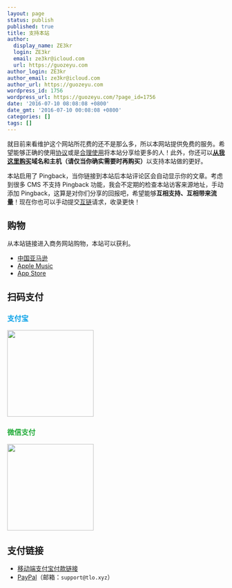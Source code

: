 ```yaml
---
layout: page
status: publish
published: true
title: 支持本站
author:
  display_name: ZE3kr
  login: ZE3kr
  email: ze3kr@icloud.com
  url: https://guozeyu.com
author_login: ZE3kr
author_email: ze3kr@icloud.com
author_url: https://guozeyu.com
wordpress_id: 1756
wordpress_url: https://guozeyu.com/?page_id=1756
date: '2016-07-10 08:08:08 +0800'
date_gmt: '2016-07-10 00:08:08 +0800'
categories: []
tags: []
---
```

<p>就目前来看维护这个网站所花费的还不是那么多，所以本网站提供免费的服务。希望能够正确的使用<a href="https://guozeyu.com/license/">协议</a>或是<a href="https://zh.wikisource.org/wiki/中华人民共和国著作权法#.E7.AC.AC.E5.9B.9B.E8.8A.82.E3.80.80.E6.9D.83.E5.88.A9.E7.9A.84.E9.99.90.E5.88.B6" target="_blank">合理使用</a>将本站分享给更多的人！此外，你还可以<strong><a href="https://domain.tloxygen.com/">从我这里购买</a>域名和主机（请仅当你确实需要时再购买）</strong>以支持本站做的更好。</p>
<p>本站启用了 Pingback，当你链接到本站后本站评论区会自动显示你的文章。考虑到很多 CMS 不支持 Pingback 功能，我会不定期的检查本站访客来源地址，手动添加 Pingback，这算是对你们分享的回报吧，希望能够<strong>互相支持、互相带来流量</strong>！现在你也可以手动提交<a href="https://guozeyu.com/links/">互链</a>请求，收录更快！</p>
<h2>购物</h2>
<p>从本站链接进入商务网站购物，本站可以获利。</p>
<ul>
<li><a href="https://www.amazon.cn/?tag=ze3kr-23">中国亚马逊</a></li>
<li><a href="https://geo.itunes.apple.com/deeplink?app=music&amp;p=subscribe&amp;at=10lJIS" target="_blank">Apple Music</a></li>
<li><a href="https://itunes.apple.com/WebObjects/MZStore.woa/wa/viewGenre?id=36&amp;mt=8&amp;ls=1&amp;at=10lJIS" target="_blank">App Store</a></li>
</ul>
<h2>扫码支付</h2>
<h3><span style="color: #019fe7;">支付宝</span></h3>
<p><img class="size-thumbnail wp-image-2503 alignnone" src="https://cdn.landcement.com/sites/2/2017/01/alipay-200x200.png" alt="" width="200" height="200" /></p>
<h3><span style="color: #22ab39;">微信支付</span></h3>
<p><img class="size-thumbnail wp-image-2504 alignnone" src="https://cdn.landcement.com/sites/2/2017/01/wx-200x200.png" alt="" width="200" height="200" /></p>
<h2>支付链接</h2>
<ul>
<li><a href="https://qr.alipay.com/fkx08367jdrivuwqaa85y99" target="_blank">移动端支付宝付款链接</a></li>
<li><a href="https://www.paypal.me/TlOxygen" target="_blank">PayPal</a>（邮箱：<code>support@tlo.xyz</code>）</li>
</ul>
